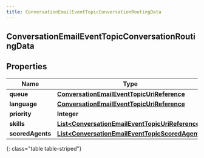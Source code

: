 ```yaml
---
title: ConversationEmailEventTopicConversationRoutingData
---
```

## ConversationEmailEventTopicConversationRoutingData


## Properties

| Name | Type | Description | Notes |
| ------------ | ------------- | ------------- | ------------- |
| **queue** | [**ConversationEmailEventTopicUriReference**](ConversationEmailEventTopicUriReference.html) |  |  [optional] |
| **language** | [**ConversationEmailEventTopicUriReference**](ConversationEmailEventTopicUriReference.html) |  |  [optional] |
| **priority** | **Integer** |  |  [optional] |
| **skills** | [**List&lt;ConversationEmailEventTopicUriReference&gt;**](ConversationEmailEventTopicUriReference.html) |  |  [optional] |
| **scoredAgents** | [**List&lt;ConversationEmailEventTopicScoredAgent&gt;**](ConversationEmailEventTopicScoredAgent.html) |  |  [optional] |
{: class="table table-striped"}



